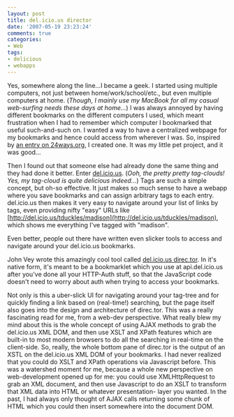 ```yaml
---
layout: post
title: del.icio.us director
date: '2007-05-19 23:23:24'
comments: true
categories:
- Web
tags:
- delicious
- webapps
---
```


Yes, somewhere along the line...I became a geek. I started using multiple
computers, not just between home/work/school/etc., but even multiple computers
at home. (_Though, I mainly use my MacBook for all my casual web-surfing needs
these days at home..._) I was always annoyed by having different bookmarks on
the different computers I used, which meant frustration when I had to remember
which computer I bookmarked that useful such-and-such on. I wanted a way to
have a centralized webpage for my bookmarks and hence could access from
wherever I was. So, inspired by
[an entry on 24ways.org](http://24ways.org/2005/edit-in-place-with-ajax), I created one. It
was my little pet project, and it was good...

Then I found out that someone else had already done the same thing and they
had done it better. Enter [del.icio.us](http://del.icio.us/tduckles). (_Ooh,
the pretty pretty tag-clouds! Yes, my tag-cloud is quite delicious indeed..._)
Tags are such a simple concept, but oh-so effective. It just makes so much
sense to have a webapp where you save bookmarks and can assign arbitrary tags
to each entry. del.icio.us then makes it very easy to navigate around your
list of links by tags, even providing nifty "easy" URLs like
[http://del.icio.us/tduckles/madison](http://del.icio.us/tduckles/madison),
which shows me everything I've tagged with "madison".

Even better, people out there have written even slicker tools to access and
navigate around your del.icio.us bookmarks.
<!-- more -->
John Vey wrote this amazingly cool
tool called [del.icio.us direc.tor](http://johnvey.com/features/deliciousdirector/).
In it's native form, it's meant to be a bookmarklet which you use at api.del.icio.us after
you've done all your HTTP-Auth stuff, so that the JavaScript code doesn't need
to worry about auth when trying to access your bookmarks.

Not only is this a uber-slick UI for navigating around your tag-tree and for
quickly finding a link based on (real-time!) searching, but the page itself
also goes into the design and architecture of direc.tor. This was a really
fascinating read for me, from a web-dev perspective. What really blew my mind
about this is the whole concept of using AJAX methods to grab the del.icio.us
XML DOM, and then use XSLT and XPath features which are built-in to most
modern browsers to do all the searching in real-time on the client-side. So,
really, the whole bottom pane of direc.tor is the output of an XSTL on the
del.icio.us XML DOM of your bookmarks. I had never realized that you could do
XSLT and XPath operations via Javascript before. This was a watershed moment
for me, because a whole new perspective on web-development opened up for me:
you could use XMLHttpRequest to grab an XML document, and then use Javascript
to do an XSLT to transform that XML data into HTML or whatever presentation-
layer you wanted. In the past, I had always only thought of AJAX calls
returning some chunk of HTML which you could then insert somewhere into the
document DOM.

